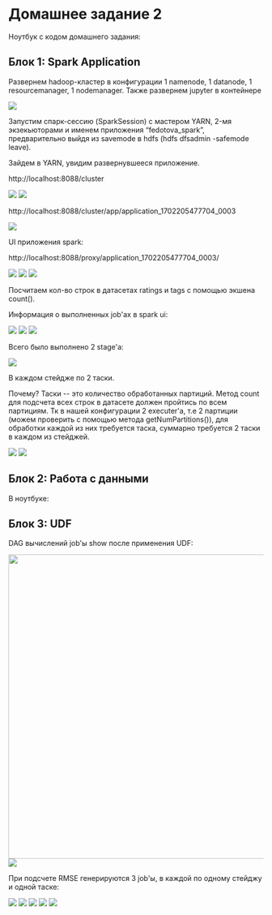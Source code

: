 # Домашнее задание 2

Ноутбук с кодом домашнего задания:

## Блок 1: Spark Application

Развернем hadoop-кластер в конфигурации 1 namenode, 1 datanode, 1 resourcemanager, 1 nodemanager. Также развернем
jupyter в контейнере

<img src="block-1/screenshots/1-hadoop-cluster.png">

Запустим спарк-сессию (SparkSession) с мастером YARN, 2-мя экзекьюторами и именем приложения “fedotova_spark”,
предварительно выйдя из savemode в hdfs (hdfs dfsadmin -safemode leave).

Зайдем в YARN, увидим развернувшееся приложение.

http://localhost:8088/cluster

<img src="block-1/screenshots/2-yarn-app-1.png">
<img src="block-1/screenshots/2-yarn-app-2.png">

http://localhost:8088/cluster/app/application_1702205477704_0003

<img src="block-1/screenshots/2-yarn-app-3.png">

UI приложения spark:

http://localhost:8088/proxy/application_1702205477704_0003/

<img src="block-1/screenshots/3-ui-app-spark-1.png">
<img src="block-1/screenshots/3-ui-app-spark-2.png">
<img src="block-1/screenshots/3-ui-app-spark-3.png">

Посчитаем кол-во строк в датасетах ratings и tags с помощью экшена count().

Информация о выполненных job'ах в spark ui:

<img src="block-1/screenshots/4-jobs.png">
<img src="block-1/screenshots/4-job-1.png">
<img src="block-1/screenshots/4-job-2.png">

Всего было выполнено 2 stage'а:

<img src="block-1/screenshots/4-stages.png">

В каждом стейдже по 2 таски.

Почему? Таски -- это количество обработанных партиций. Метод count для подсчета всех строк
в датасете должен пройтись по всем партициям. Тк в нашей конфигурации 2 executer'а, т.е 2 партиции (можем проверить с
помощью метода getNumPartitions()), для обработки каждой из них требуется таска, суммарно требуется 2 таски в каждом
из стейджей.

<img src="block-1/screenshots/4-tasks-1.png">
<img src="block-1/screenshots/4-tasks-2.png">

## Блок 2: Работа с данными

В ноутбуке: 

## Блок 3: UDF

DAG вычислений job'ы show после применения UDF:

<img src="block-3/screenshots/show-dag-1.png" height="600">
<img src="block-3/screenshots/show-dag-2.png">

При подсчете RMSE генерируются 3 job'ы, в каждой по одному стейджу и одной таске:

<img src="block-3/screenshots/rmse-jobs.png">
<img src="block-3/screenshots/rmse-job-1.png">
<img src="block-3/screenshots/rmse-job-2.png">
<img src="block-3/screenshots/rmse-job-3-1.png">
<img src="block-3/screenshots/rmse-job-3-2.png">
